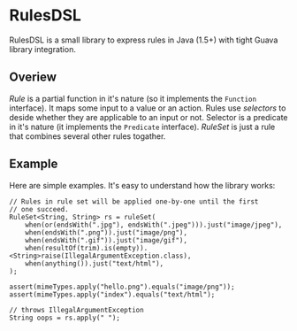 RulesDSL
========

RulesDSL is a small library to express rules in Java (1.5+) with
tight Guava library integration.

Overiew
-------

*Rule* is a partial function in it's nature (so it implements the `Function`
interface). It maps some input to a value or an action.
Rules use *selectors* to deside whether they are applicable to an input or not.
Selector is a predicate in it's nature (it implements the `Predicate` interface).
*RuleSet* is just a rule that combines several other rules togather.

Example
-------

Here are simple examples. It's easy to understand how the library works:

    // Rules in rule set will be applied one-by-one until the first
    // one succeed.
    RuleSet<String, String> rs = ruleSet(
        when(or(endsWith(".jpg"), endsWith(".jpeg"))).just("image/jpeg"),
        when(endsWith(".png")).just("image/png"),
        when(endsWith(".gif")).just("image/gif"),
        when(resultOf(trim).is(empty)).<String>raise(IllegalArgumentException.class),
        when(anything()).just("text/html"),
    );

    assert(mimeTypes.apply("hello.png").equals("image/png"));
    assert(mimeTypes.apply("index").equals("text/html");

    // throws IllegalArgumentException
    String oops = rs.apply(" ");
